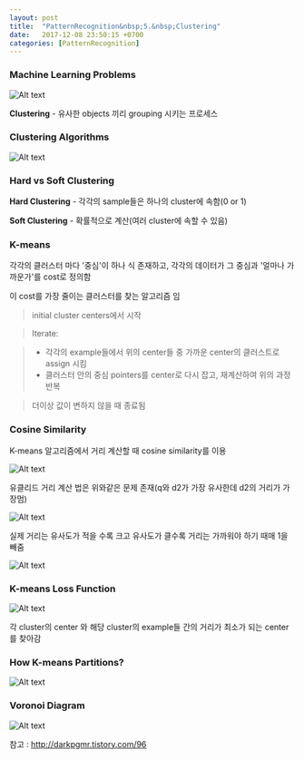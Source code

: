 ```yaml
---
layout: post
title:  "PatternRecognition&nbsp;5.&nbsp;Clustering"
date:   2017-12-08 23:50:15 +0700
categories: [PatternRecognition]
---
```


### Machine Learning Problems

![Alt text](http://leesangwon0114.github.io/static/img/PR/5.1.png)

**Clustering** - 유사한 objects 끼리 grouping 시키는 프로세스

### Clustering Algorithms

![Alt text](http://leesangwon0114.github.io/static/img/PR/5.2.png)

### Hard vs Soft Clustering

**Hard Clustering** - 각각의 sample들은 하나의 cluster에 속함(0 or 1)

**Soft Clustering** - 확률적으로 계산(여러 cluster에 속할 수 있음)

### K-means

각각의 클러스터 마다 '중심'이 하나 식 존재하고, 각각의 데이터가 그 중심과 '얼마나 가까운가'를 cost로 정의함

이 cost를 가장 줄이는 클러스터를 찾는 알고리즘 임

> initial cluster centers에서 시작

> Iterate:

> - 각각의 example들에서 위의 center들 중 가까운 center의 클러스트로 assign 시킴
> - 클러스터 안의 중심 pointers를 center로 다시 잡고, 재계산하여 위의 과정 반복

>더이상 값이 변하지 않을 때 종료됨

### Cosine Similarity

K-means 알고리즘에서 거리 계산할 때 cosine similarity를 이용

![Alt text](http://leesangwon0114.github.io/static/img/PR/5.3.png)

유클리드 거리 계산 법은 위와같은 문제 존재(q와 d2가 가장 유사한데 d2의 거리가 가장멈)

![Alt text](http://leesangwon0114.github.io/static/img/PR/5.4.png)

실제 거리는 유사도가 적을 수록 크고 유사도가 클수록 거리는 가까워야 하기 때매 1을 빼줌

![Alt text](http://leesangwon0114.github.io/static/img/PR/5.5.png)

### K-means Loss Function

![Alt text](http://leesangwon0114.github.io/static/img/PR/5.6.png)

각 cluster의 center 와 해당 cluster의 example들 간의 거리가 최소가 되는 center를 찾아감

### How K-means Partitions?
![Alt text](http://leesangwon0114.github.io/static/img/PR/5.7.png)

### Voronoi Diagram
![Alt text](http://leesangwon0114.github.io/static/img/PR/5.8.png)

참고 : http://darkpgmr.tistory.com/96
